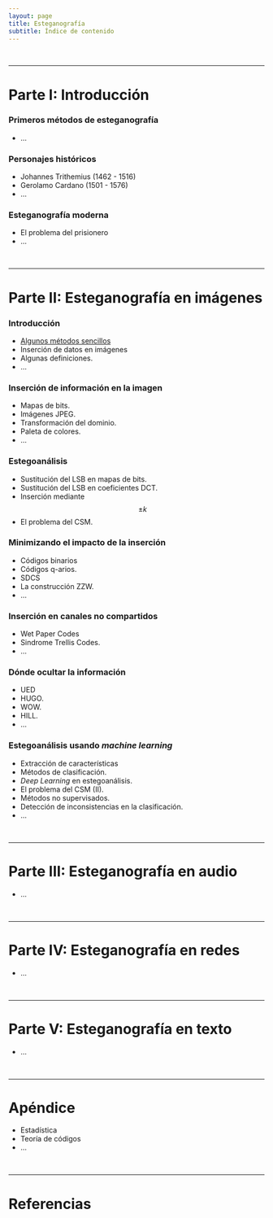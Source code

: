 ```yaml
---
layout: page
title: Esteganografía
subtitle: Índice de contenido
---
```




<br/><hr/>
# Parte I: Introducción

### Primeros métodos de esteganografía
- ...

### Personajes históricos
- Johannes Trithemius (1462 - 1516)
- Gerolamo Cardano (1501 - 1576)
- ...

### Esteganografía moderna
- El problema del prisionero
- ...


<br/><hr/>
# Parte II: Esteganografía en imágenes

### Introducción
- [Algunos métodos sencillos](/stego/images/es/intro-metodos-sencillos)
- Inserción de datos en imágenes
- Algunas definiciones.
- ...

### Inserción de información en la imagen
- Mapas de bits.
- Imágenes JPEG.
- Transformación del dominio.
- Paleta de colores.
- ...

### Estegoanálisis
- Sustitución del LSB en mapas de bits.
- Sustitución del LSB en coeficientes DCT.
- Inserción mediante $$\pm k$$
- El problema del CSM.

### Minimizando el impacto de la inserción
- Códigos binarios
- Códigos q-arios.
- SDCS
- La construcción ZZW.
- ...

### Inserción en canales no compartidos
- Wet Paper Codes
- Sindrome Trellis Codes.
- ...

### Dónde ocultar la información
- UED
- HUGO.
- WOW. 
- HILL.
- ...


### Estegoanálisis usando *machine learning*
- Extracción de características
- Métodos de clasificación.
- *Deep Learning* en estegoanálisis.
- El problema del CSM (II).
- Métodos no supervisados.
- Detección de inconsistencias en la clasificación.
- ...




<br/><hr/>
# Parte III: Esteganografía en audio
- ...




<br/><hr/>
# Parte IV: Esteganografía en redes
- ...




<br/><hr/>
# Parte V: Esteganografía en texto
- ...



<br/><hr/>
# Apéndice
- Estadística
- Teoría de códigos
- ...


<br/><hr/>
# Referencias





